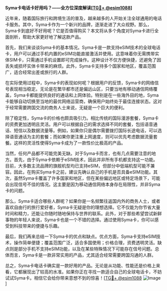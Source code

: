 **Syma卡电话卡好用吗？——全方位深度解读[[TG💪+ @esim1088](https://t.me/s/esim1088)]**

近年来，随着国际旅行和跨境生活的普及，越来越多的人开始关注全球通用的电话卡服务。其中，Syma卡作为一个新兴的品牌，逐渐走进了大众视野。那么，Syma卡到底好不好用呢？它是否值得购买？本文将从多个角度对Syma卡进行全面剖析，帮助大家更好地了解这款产品。

首先，我们来谈谈Syma卡的基本情况。Syma卡是一款支持eSIM技术的全球电话卡，用户可以通过手机内置的eSIM功能直接激活并使用。这意味着你无需携带实体SIM卡，只需通过手机设置即可完成操作。这种设计不仅方便快捷，还避免了因丢失或损坏实体卡带来的麻烦。此外，Syma卡支持多个国家和地区，覆盖范围广，适合经常出差或旅行的人群。

在实际使用过程中，Syma卡的表现如何呢？根据用户的反馈，Syma卡的网络信号表现相当稳定。无论是在繁华都市还是偏远山区，只要当地有移动通信网络覆盖，Syma卡都能提供良好的通话和上网体验。特别是在一些海外目的地，Syma卡能够自动切换至当地的最优网络运营商，确保用户始终处于最佳连接状态。这对于经常需要跨国交流的商务人士来说，无疑是一个巨大的便利。

除了稳定性，Syma卡的价格也颇具吸引力。相比传统的国际漫游套餐，Syma卡的资费更加透明且灵活。用户可以根据自己的需求选择不同的套餐，包括语音通话、短信以及数据流量等。例如，如果你只是偶尔需要拨打国际长途电话，可以选择语音通话为主的套餐；而如果你更注重上网速度，则可以优先考虑数据流量套餐。这样的灵活性使得Syma卡成为了一款性价比极高的产品。

当然，任何产品都不可能完美无缺。对于Syma卡而言，也有几点需要注意的地方。首先，由于Syma卡依赖于eSIM技术，因此并非所有手机都支持这一功能。目前，大多数主流品牌的旗舰机型均已支持eSIM，但部分中低端机型可能不兼容。因此，在购买Syma卡之前，建议先确认自己的手机是否具备eSIM功能。其次，虽然Syma卡覆盖了许多国家和地区，但在某些偏远地区或特定场景下，可能会出现信号不佳的情况。这主要是因为移动通信网络本身存在局限性，并非Syma卡的问题。

那么，Syma卡适合哪些人群呢？如果你是一名频繁往返国内外的商务人士，或者喜欢自由行的旅行爱好者，Syma卡无疑是你的理想选择。它不仅能为你节省大量时间和精力，还能让你随时随地保持与世界的联系。此外，对于那些希望尝试新鲜事物的年轻人来说，Syma卡也是一个不错的选择。通过使用Syma卡，你可以感受到科技带来的便捷与乐趣。

最后，我们再来总结一下Syma卡的优点和缺点。优点方面，Syma卡支持eSIM技术，操作简单便捷；覆盖范围广泛，适合多国使用；价格合理，资费透明灵活。缺点则是部分手机不支持eSIM功能，以及在某些特殊情况下可能存在信号问题。总体而言，Syma卡是一款非常实用的产品，尤其适合经常需要跨国沟通的人群。

总之，Syma卡电话卡确实是一款好用的产品。无论是从功能、性能还是价格上来看，它都展现出了较高的水准。如果你正在寻找一款适合自己的全球电话卡，不妨试试Syma卡。相信它会给你带来意想不到的惊喜！[[TG💪+ @esim1088](https://t.me/s/esim1088) ![Image](https://i.postimg.cc/4NQfJmqS/Snipaste-2025-05-13-00-14-12.png)]
